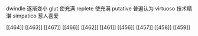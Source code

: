 




dwindle 逐渐变小
glut 使充满
replete 使充满
putative 普遍认为
virtuoso 技术精湛
simpatico 惹人喜爱

[[464]]
[[463]]
[[467]]
[[466]]
[[462]]
[[461]]
[[456]]
[[457]]
[[458]]
[[459]]